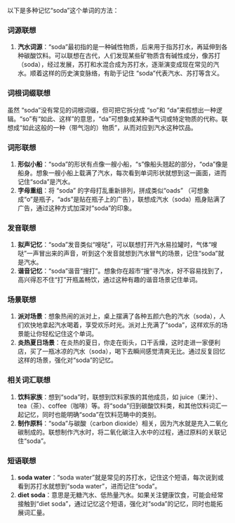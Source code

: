 以下是多种记忆“soda”这个单词的方法：

### 词源联想
1. **汽水词源**：“soda”最初指的是一种碱性物质，后来用于指苏打水，再延伸到各种碳酸饮料。可以联想在古代，人们发现某些矿物质含有碱性成分，像苏打（soda），经过发展，苏打和水混合成为苏打水，逐渐演变成现在常见的汽水。顺着这样的历史演变脉络，有助于记住 “soda”代表汽水、苏打等含义。 

### 词根词缀联想 
虽然 “soda”没有常见的词根词缀，但可把它拆分成 “so”和 “da”来假想出一种逻辑。“so”有“如此、这样”的意思，“da”可想象成某种语气词或特定物质的代称。联想成“如此这般的一种（带气泡的）物质”，从而对应到汽水这种饮品。 

### 词形联想
1. **形似小船**：“soda”的形状有点像一艘小船，“s”像船头翘起的部分，“oda”像是船身。想象一艘小船上载满了汽水，每次看到单词形状就想到这一画面，进而记住“soda”是汽水。 
2. **字母重组**：将 “soda” 的字母打乱重新排列，拼成类似“oads” （可想象成“o”是瓶子，“ads”是贴在瓶子上的广告），联想成汽水（soda）瓶身贴满了广告，通过这种方式加深对“soda”的印象。 

### 发音联想 
1. **拟声记忆**：“soda”发音类似“嗖哒”，可以联想打开汽水易拉罐时，气体“嗖哒”一声冒出来的声音，听到这个发音就想到汽水冒气的场景，记住“soda”就是汽水。 
2. **谐音记忆**：“soda”谐音“搜打”。想象你在超市“搜”寻汽水，好不容易找到了，高兴得忍不住“打”开瓶盖畅饮，通过这种有趣的谐音场景记住单词。 

### 场景联想 
1. **派对场景**：想象热闹的派对上，桌上摆满了各种五颜六色的汽水（soda），人们欢快地拿起汽水喝着，享受欢乐时光。派对上充满了“soda”，这样欢乐的场景能让你轻松记住这个单词。 
2. **炎热夏日场景**：在炎热的夏日，你走在街头，口干舌燥，这时走进一家便利店，买了一瓶冰凉的汽水（soda），喝下去瞬间感觉清爽无比。通过反复回忆这样的场景，强化对“soda”的记忆。 

### 相关词汇联想 
1. **饮料家族**：想到“soda”时，联想到饮料家族的其他成员，如 juice（果汁）、tea（茶）、coffee（咖啡）等。将“soda”归到碳酸饮料类，和其他饮料词汇一起记忆，同时也能明确“soda”在饮料范畴中的类别。 
2. **制作原料**：“soda”与碳酸（carbon dioxide）相关，因为汽水就是充入二氧化碳制成的。联想制作汽水时，将二氧化碳注入水中的过程，通过原料的关联记住“soda”。 

### 短语联想 
1. **soda water**：“soda water”就是常见的苏打水，记住这个短语，每次说到或看到苏打水就想到“soda water”，进而记住“soda”。 
2. **diet soda**：意思是无糖汽水、低热量汽水。如果关注健康饮食，可能会经常接触到“diet soda”，通过记忆这个短语，强化对“soda”的记忆，同时也能拓展词汇量。 
